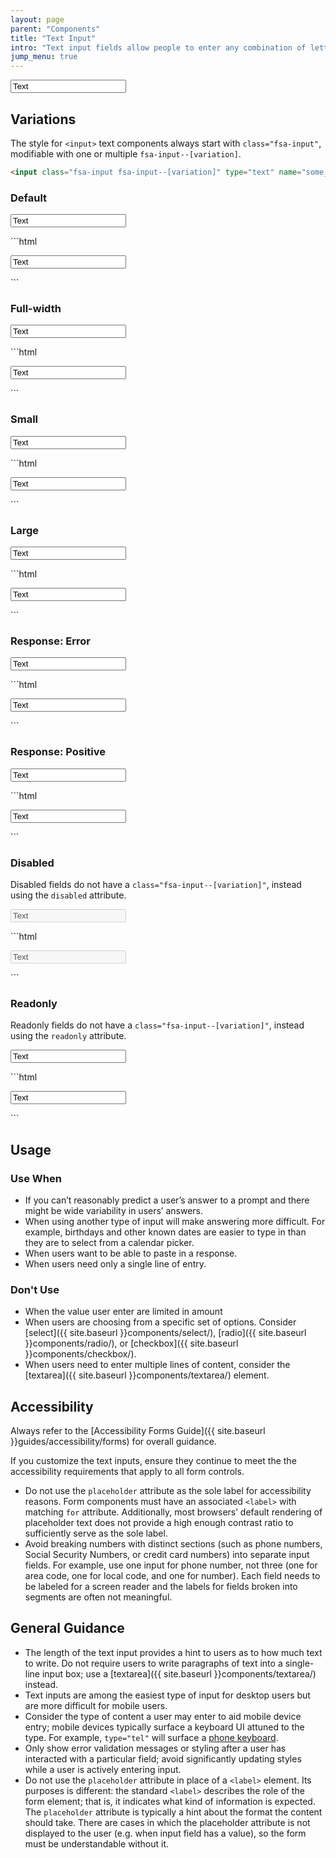 ```yaml
---
layout: page
parent: "Components"
title: "Text Input"
intro: "Text input fields allow people to enter any combination of letters, numbers, or symbols of their choosing (unless otherwise restricted)."
jump_menu: true
---
```


<div class="ds-preview">
  <p><input class="fsa-input" type="text" name="some_name2" placeholder="Placeholder" value="Text"></p>
</div>

## Variations

The style for `<input>` text components always start with `class="fsa-input"`, modifiable with one or multiple `fsa-input--[variation]`.

```html
<input class="fsa-input fsa-input--[variation]" type="text" name="some_name" value="">
```

### Default

<div class="ds-preview">
  <p><input class="fsa-input" type="text" name="1iuoytytesgdf" value="Text" placeholder="Placeholder"></p>
</div>
```html
<p><input class="fsa-input" type="text" name="1iuoytytesgdf" value="Text" placeholder="Placeholder"></p>
```

### Full-width

<div class="ds-preview">
  <p><input class="fsa-input fsa-input--block" type="text" name="155tj" value="Text" placeholder="Placeholder"></p>
</div>
```html
<p><input class="fsa-input fsa-input--block" type="text" name="155tj" value="Text" placeholder="Placeholder"></p>
```

### Small

<div class="ds-preview">
  <p><input class="fsa-input fsa-input--small" type="text" name="qwerty" value="Text" placeholder="Placeholder"></p>
</div>
```html
<p><input class="fsa-input fsa-input--small" type="text" name="qwerty" value="Text" placeholder="Placeholder"></p>
```

### Large

<div class="ds-preview">
  <p><input class="fsa-input fsa-input--large" type="text" name="ytrewq" value="Text" placeholder="Placeholder"></p>
</div>
```html
<p><input class="fsa-input fsa-input--large" type="text" name="ytrewq" value="Text" placeholder="Placeholder"></p>
```

### Response: Error

<div class="ds-preview">
  <p><input class="fsa-input fsa-input--error" type="text" name="7id" value="Text"></p>
</div>
```html
<p><input class="fsa-input fsa-input--error" type="text" name="7id" value="Text"></p>
```

### Response: Positive

<div class="ds-preview">
  <p><input class="fsa-input fsa-input--positive" type="text" name="lorem" value="Text"></p>
</div>
```html
<p><input class="fsa-input fsa-input--positive" type="text" name="lorem" value="Text"></p>
```

### Disabled

Disabled fields do not have a `class="fsa-input--[variation]"`, instead using the `disabled` attribute.

<div class="ds-preview">
  <p><input class="fsa-input" disabled="disabled" type="text" name="1224hd9f" value="Text"></p>
</div>
```html
<p><input class="fsa-input" disabled="disabled" type="text" name="1224hd9f" value="Text"></p>
```

### Readonly

Readonly fields do not have a `class="fsa-input--[variation]"`, instead using the `readonly` attribute.

<div class="ds-preview">
  <p><input class="fsa-input" readonly="readonly" type="text" name="4f" value="Text"></p>
</div>
```html
<p><input class="fsa-input" readonly="readonly" type="text" name="4f" value="Text"></p>
```

## Usage

### Use When

* If you can’t reasonably predict a user’s answer to a prompt and there might be wide variability in users’ answers.
* When using another type of input will make answering more difficult. For example, birthdays and other known dates are easier to type in than they are to select from a calendar picker.
* When users want to be able to paste in a response.
* When users need only a single line of entry.

### Don't Use

* When the value user enter are limited in amount
* When users are choosing from a specific set of options. Consider [select]({{ site.baseurl }}components/select/), [radio]({{ site.baseurl }}components/radio/), or [checkbox]({{ site.baseurl }}components/checkbox/).
* When users need to enter multiple lines of content, consider the [textarea]({{ site.baseurl }}components/textarea/) element.

## Accessibility

Always refer to the [Accessibility Forms Guide]({{ site.baseurl }}guides/accessibility/forms) for overall guidance.

If you customize the text inputs, ensure they continue to meet the the accessibility requirements that apply to all form controls.

* Do not use the `placeholder` attribute as the sole label for accessibility reasons. Form components must have an associated `<label>` with matching `for` attribute. Additionally, most browsers’ default rendering of placeholder text does not provide a high enough contrast ratio to sufficiently serve as the sole label.
* Avoid breaking numbers with distinct sections (such as phone numbers, Social Security Numbers, or credit card numbers) into separate input fields. For example, use one input for phone number, not three (one for area code, one for local code, and one for number). Each field needs to be labeled for a screen reader and the labels for fields broken into segments are often not meaningful.

## General Guidance

* The length of the text input provides a hint to users as to how much text to write. Do not require users to write paragraphs of text into a single-line input box; use a [textarea]({{ site.baseurl }}components/textarea/) instead.
* Text inputs are among the easiest type of input for desktop users but are more difficult for mobile users.
* Consider the type of content a user may enter to aid mobile device entry; mobile devices typically surface a keyboard UI attuned to the type. For example, `type="tel"` will surface a [phone keyboard](http://html5doctor.com/html5-forms-input-types/#input-tel).
* Only show error validation messages or styling after a user has interacted with a particular field; avoid significantly updating styles while a user is actively entering input.
* Do not use the `placeholder` attribute in place of a `<label>` element. Its purposes is different: the standard `<label>` describes the role of the form element; that is, it indicates what kind of information is expected. The `placeholder` attribute is typically a hint about the format the content should take. There are cases in which the placeholder attribute is not displayed to the user (e.g. when input field has a value), so the form must be understandable without it.

